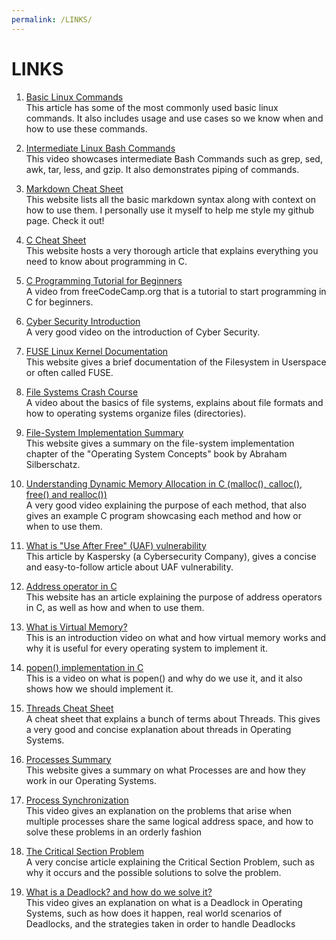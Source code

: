 ```yaml
---
permalink: /LINKS/
---
```


# LINKS

1. [Basic Linux Commands](https://www.hostinger.com/tutorials/linux-commands)<br>
This article has some of the most commonly used basic linux commands.
It also includes usage and use cases so we know when and how to use these commands.

2. [Intermediate Linux Bash Commands](https://www.youtube.com/watch?v=yCTnihfbPCo)<br>
This video showcases intermediate Bash Commands such as grep, sed, awk, tar, less, and gzip.
It also demonstrates piping of commands.

3. [Markdown Cheat Sheet](https://www.markdownguide.org/cheat-sheet/)<br>
This website lists all the basic markdown syntax along with context on how to use them.
I personally use it myself to help me style my github page. Check it out!

4. [C Cheat Sheet](https://developerinsider.co/c-programming-language-cheat-sheet/)<br>
This website hosts a very thorough article that explains everything you need to know about programming in C.

5. [C Programming Tutorial for Beginners](https://www.youtube.com/watch?v=KJgsSFOSQv0)<br>
A video from freeCodeCamp.org that is a tutorial to start programming in C for beginners.

6. [Cyber Security Introduction](https://www.youtube.com/watch?v=aIq44rZntmg)<br>
A very good video on the introduction of Cyber Security.

7. [FUSE Linux Kernel Documentation](https://www.kernel.org/doc/html/latest/filesystems/fuse.html)<br>
This website gives a brief documentation of the Filesystem in Userspace or often called FUSE.

8. [File Systems Crash Course](https://www.youtube.com/watch?v=KN8YgJnShPM)<br>
A video about the basics of file systems, explains about file formats and how to operating systems organize files (directories).

9. [File-System Implementation Summary](https://www.cs.uic.edu/~jbell/CourseNotes/OperatingSystems/12_FileSystemImplementation.html)<br>
This website gives a summary on the file-system implementation chapter of the "Operating System Concepts" book by Abraham Silberschatz.

10. [Understanding Dynamic Memory Allocation in C (malloc(), calloc(), free() and realloc())](https://www.youtube.com/watch?v=xDVC3wKjS64)<br>
A very good video explaining the purpose of each method, that also gives an example C program showcasing each method and how or when to use them.

11. [What is "Use After Free" (UAF) vulnerability](https://encyclopedia.kaspersky.com/glossary/use-after-free/)<br>
This article by Kaspersky (a Cybersecurity Company), gives a concise and easy-to-follow article about UAF vulnerability.

12. [Address operator in C](https://www.educba.com/address-operator-in-c/)<br>
This website has an article explaining the purpose of address operators in C, as well as how and when to use them.

13. [What is Virtual Memory?](https://www.youtube.com/watch?v=qlH4-oHnBb8)<br>
This is an introduction video on what and how virtual memory works and why it is useful for every operating system to implement it.

14. [popen() implementation in C](https://www.youtube.com/watch?v=tEQHRaPAL-o)<br>
This is a video on what is popen() and why do we use it, and it also shows how we should implement it.

15. [Threads Cheat Sheet](https://github.com/okeeffed/cheat-sheets/blob/master/COMP3520-OS/3-Threads.md)<br>
A cheat sheet that explains a bunch of terms about Threads. This gives a very good and concise explanation about threads in Operating Systems.

16. [Processes Summary](https://www.cs.uic.edu/~jbell/CourseNotes/OperatingSystems/3_Processes.html)<br>
This website gives a summary on what Processes are and how they work in our Operating Systems.

17. [Process Synchronization](https://www.youtube.com/watch?v=ph2awKa8r5Y)<br>
This video gives an explanation on the problems that arise when multiple processes share the same logical address space, and how to solve these problems in an orderly fashion

18. [The Critical Section Problem](https://www.tutorialspoint.com/critical-section-problem)<br>
A very concise article explaining the Critical Section Problem, such as why it occurs and the possible solutions to solve the problem.

19. [What is a Deadlock? and how do we solve it?](https://www.youtube.com/watch?v=UVo9mGARkhQ)<br>
This video gives an explanation on what is a Deadlock in Operating Systems, such as how does it happen, real world scenarios of Deadlocks, and the strategies taken in order to handle Deadlocks